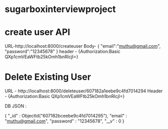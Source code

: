 # sugarboxinterviewproject


# create user API
  URL-http://localhost:8000/createuser
  Body- {
	"email":"muthu@gmail.com",
	"password":"12345678"
}
header - {Authorization:Basic QXp1cmVEaWFtb25kOmh1bnRlcjI=}

# Delete Existing User
  URL - http://localhost:8000/deleteuser/607182a1eebe9c4fd7014294
  Header - {Authorization:Basic QXp1cmVEaWFtb25kOmh1bnRlcjI=}
  
  
  DB JSON :
  
  {
    "_id" : ObjectId("607182bceebe9c4fd7014295"),
    "email" : "muthu@gmail.com",
    "password" : "12345678",
    "__v" : 0
}
